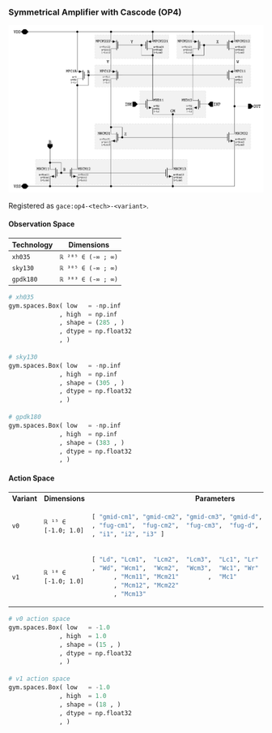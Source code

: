 ### Symmetrical Amplifier with Cascode (OP4)

![op4](https://raw.githubusercontent.com/matthschw/ace/main/figures/op4.png)

Registered as `gace:op4-<tech>-<variant>`.

#### Observation Space

| Technology | Dimensions         |
|------------|--------------------|
| `xh035`    | `ℝ ²⁸⁵ ∈ (-∞ ; ∞)` |
| `sky130`   | `ℝ ³⁰⁵ ∈ (-∞ ; ∞)` |
| `gpdk180`  | `ℝ ³⁸³ ∈ (-∞ ; ∞)` |

```python
# xh035
gym.spaces.Box( low   = -np.inf
              , high  = np.inf
              , shape = (285 , )
              , dtype = np.float32
              , )

# sky130
gym.spaces.Box( low   = -np.inf
              , high  = np.inf
              , shape = (305 , )
              , dtype = np.float32
              , )

# gpdk180
gym.spaces.Box( low   = -np.inf
              , high  = np.inf
              , shape = (383 , )
              , dtype = np.float32
              , )
```

#### Action Space

<table>
<tr><th>Variant</th><th>Dimensions</th> <th>Parameters</th></tr>
<tr> 
<td> 

`v0` 

</td> 
<td> 

`ℝ ¹⁵ ∈ [-1.0; 1.0]`

</td>
<td>

```python
[ "gmid-cm1", "gmid-cm2", "gmid-cm3", "gmid-d", "gmid-c1", "gmid-r" 
, "fug-cm1",  "fug-cm2",  "fug-cm3",  "fug-d",  "fug-c1",  "fug-r"
, "i1", "i2", "i3" ]
```

</td>
</tr>
<tr> 
<td> 

`v1` 

</td> 
<td> 

`ℝ ¹⁸ ∈ [-1.0; 1.0]`

</td>
<td>

```python
[ "Ld", "Lcm1",  "Lcm2",  "Lcm3",  "Lc1", "Lr" 
, "Wd", "Wcm1",  "Wcm2",  "Wcm3",  "Wc1", "Wr"
      , "Mcm11", "Mcm21"        ,  "Mc1" 
      , "Mcm12", "Mcm22" 
      , "Mcm13"                                   ]
```

</td>
</tr>
</table>

```python
# v0 action space
gym.spaces.Box( low   = -1.0
              , high  = 1.0
              , shape = (15 , )
              , dtype = np.float32
              , )

# v1 action space
gym.spaces.Box( low   = -1.0
              , high  = 1.0
              , shape = (18 , )
              , dtype = np.float32
              , )
```


